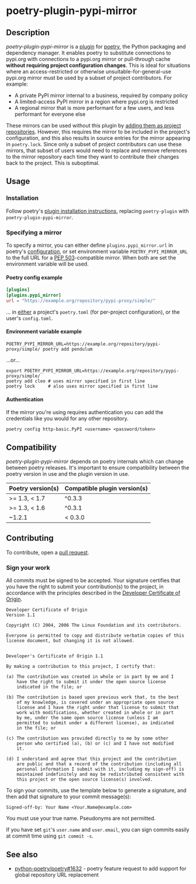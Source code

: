 # poetry-plugin-pypi-mirror

## Description

*poetry-plugin-pypi-mirror* is a
[plugin](https://python-poetry.org/docs/master/plugins/) for
[poetry](https://python-poetry.org/), the Python packaging and dependency
manager. It enables poetry to substitute connections to pypi.org with
connections to a pypi.org mirror or pull-through cache **without requiring
project configuration changes**. This is ideal for situations where an
access-restricted or otherwise unsuitable-for-general-use pypi.org mirror must
be used by a subset of project contributors. For example:

* A private PyPI mirror internal to a business, required by company policy
* A limited-access PyPI mirror in a region where pypi.org is restricted
* A regional mirror that is more performant for a few users, and less performant
  for everyone else

These mirrors can be used without this plugin by [adding them as project
repositories](https://python-poetry.org/docs/repositories/). However, this
requires the mirror to be included in the project's configuration, and this also
results in source entries for the mirror appearing in `poetry.lock`. Since only
a subset of project contributors can use these mirrors, that subset of users
would need to replace and remove references to the mirror repository each time
they want to contribute their changes back to the project. This is suboptimal.

## Usage

### Installation

Follow poetry's [plugin installation instructions](https://python-poetry.org/docs/master/plugins/#using-plugins), replacing `poetry-plugin` with `poetry-plugin-pypi-mirror`.

### Specifying a mirror

To specify a mirror, you can either define `plugins.pypi_mirror.url` in poetry's
[configuration](https://python-poetry.org/docs/configuration/), or set
environment variable `POETRY_PYPI_MIRROR_URL` to the full URL for a [PEP
503](https://peps.python.org/pep-0503/)-compatible mirror. When both are set the
environment variable will be used.

#### Poetry config example

```toml
[plugins]
[plugins.pypi_mirror]
url = "https://example.org/repository/pypi-proxy/simple/"
```

... in [either](https://python-poetry.org/docs/configuration/) a project's
`poetry.toml` (for per-project configuration), or the user's `config.toml`.

#### Environment variable example

```shell
POETRY_PYPI_MIRROR_URL=https://example.org/repository/pypi-proxy/simple/ poetry add pendulum
```
...or...

```shell
export POETRY_PYPI_MIRROR_URL=https://example.org/repository/pypi-proxy/simple/
poetry add cleo # uses mirror specified in first line
poetry lock     # also uses mirror specified in first line
```


#### Authentication

If the mirror you're using requires authentication you can add the credentials
like you would for any other repository.

```shell
poetry config http-basic.PyPI <username> <password/token>
```

## Compatibility

*poetry-plugin-pypi-mirror* depends on poetry internals which can change between
poetry releases. It's important to ensure compatibility between the poetry
version in use and the plugin version in use.

| Poetry version(s) | Compatible plugin version(s) |
|-------------------|------------------------------|
| >= 1.3, < 1.7     | ^0.3.3                       |
| >= 1.3, < 1.6     | ^0.3.1                       |
| ~1.2.1            | < 0.3.0                      |

## Contributing

To contribute, open a [pull
request](https://github.com/arcesium/poetry-plugin-pypi-mirror/pulls).

### Sign your work

All commits must be signed to be accepted. Your signature certifies that you
have the right to submit your contribution(s) to the project, in accordance with
the principles described in the [Developer Certificate of
Origin](https://developercertificate.org/).

```
Developer Certificate of Origin
Version 1.1

Copyright (C) 2004, 2006 The Linux Foundation and its contributors.

Everyone is permitted to copy and distribute verbatim copies of this
license document, but changing it is not allowed.


Developer's Certificate of Origin 1.1

By making a contribution to this project, I certify that:

(a) The contribution was created in whole or in part by me and I
    have the right to submit it under the open source license
    indicated in the file; or

(b) The contribution is based upon previous work that, to the best
    of my knowledge, is covered under an appropriate open source
    license and I have the right under that license to submit that
    work with modifications, whether created in whole or in part
    by me, under the same open source license (unless I am
    permitted to submit under a different license), as indicated
    in the file; or

(c) The contribution was provided directly to me by some other
    person who certified (a), (b) or (c) and I have not modified
    it.

(d) I understand and agree that this project and the contribution
    are public and that a record of the contribution (including all
    personal information I submit with it, including my sign-off) is
    maintained indefinitely and may be redistributed consistent with
    this project or the open source license(s) involved.
```

To sign your commits, use the template below to generate a signature, and then
add that signature to your commit message(s):

```
Signed-off-by: Your Name <Your.Name@example.com>
```

You must use your true name. Pseudonyms are not permitted.

If you have set `git`'s `user.name` and `user.email`, you can sign commits
easily at commit time using `git commit -s`.

## See also

* [python-poetry/poetry#1632](https://github.com/python-poetry/poetry/issues/1632) - poetry feature request to add support for global repository URL replacement
